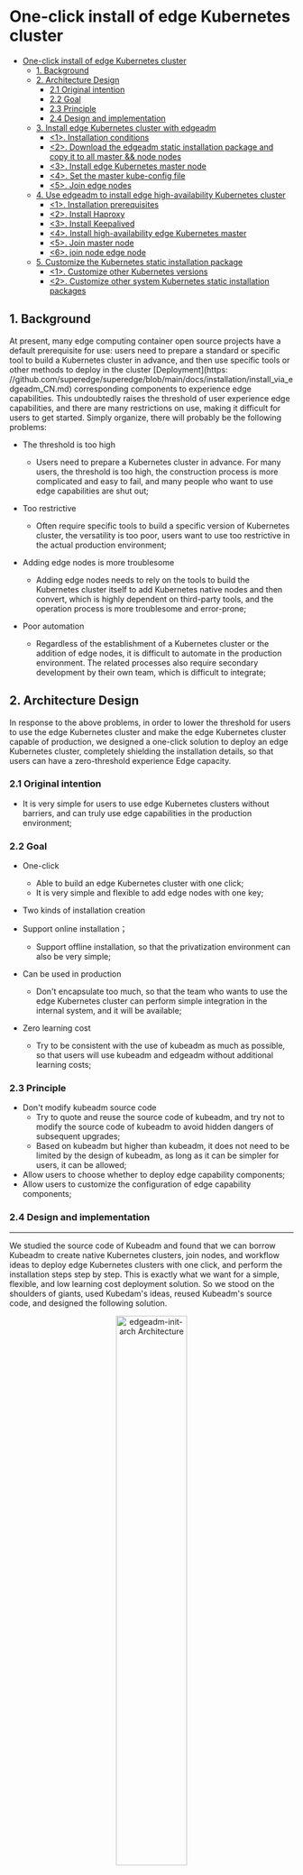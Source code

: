 # One-click install of edge Kubernetes cluster

* [One-click install of edge Kubernetes cluster](#one-click-install-of-edge-kubernetes-cluster)
   * [1. Background](#1-background)
   * [2. Architecture Design](#2-architecture-design)
      * [2.1 Original intention](#21-original-intention)
      * [2.2 Goal](#22-goal)
      * [2.3 Principle](#23-principle)
      * [2.4 Design and implementation](#24-design-and-implementation)
   * [3. Install edge Kubernetes cluster with edgeadm](#3-install-edge-kubernetes-cluster-with-edgeadm)
        * [&lt;1&gt;. Installation conditions](#1-installation-conditions)
        * [&lt;2&gt;. Download the edgeadm static installation package and copy it to all master &amp;&amp; node nodes](#2-download-the-edgeadm-static-installation-package-and-copy-it-to-all-master--node-nodes)
        * [&lt;3&gt;. Install edge Kubernetes master node](#3-install-edge-kubernetes-master-node)
        * [&lt;4&gt;. Set the master kube-config file](#4-set-the-master-kube-config-file)
        * [&lt;5&gt;. Join edge nodes](#5-join-edge-nodes)
   * [4. Use edgeadm to install edge high-availability Kubernetes cluster](#4-use-edgeadm-to-install-edge-high-availability-kubernetes-cluster)
        * [&lt;1&gt;. Installation prerequisites](#1-installation-prerequisites)
        * [&lt;2&gt;. Install Haproxy](#2-install-haproxy)
        * [&lt;3&gt;. Install Keepalived](#3-install-keepalived)
        * [&lt;4&gt;. Install high-availability edge Kubernetes master](#4-install-high-availability-edge-kubernetes-master)
        * [&lt;5&gt;. Join master node](#5-join-master-node)
        * [&lt;6&gt;. join node edge node](#6-join-node-edge-node)
   * [5. Customize the Kubernetes static installation package](#5-customize-the-kubernetes-static-installation-package)
      * [&lt;1&gt;. Customize other Kubernetes versions](#1-customize-other-kubernetes-versions)
      * [&lt;2&gt;. Customize other system Kubernetes static installation packages](#2-customize-other-system-kubernetes-static-installation-packages)

## 1. Background

At present, many edge computing container open source projects have a default prerequisite for use: users need to prepare a standard or specific tool to build a Kubernetes cluster in advance, and then use specific tools or other methods to deploy in the cluster [Deployment](https: //github.com/superedge/superedge/blob/main/docs/installation/install_via_edgeadm_CN.md) corresponding components to experience edge capabilities. This undoubtedly raises the threshold of user experience edge capabilities, and there are many restrictions on use, making it difficult for users to get started. Simply organize, there will probably be the following problems:

-   The threshold is too high
    -   Users need to prepare a Kubernetes cluster in advance. For many users, the threshold is too high, the construction process is more complicated and easy to fail, and many people who want to use edge capabilities are shut out;
-   Too restrictive
    -   Often require specific tools to build a specific version of Kubernetes cluster, the versatility is too poor, users want to use too restrictive in the actual production environment;

-   Adding edge nodes is more troublesome
    -   Adding edge nodes needs to rely on the tools to build the Kubernetes cluster itself to add Kubernetes native nodes and then convert, which is highly dependent on third-party tools, and the operation process is more troublesome and error-prone;
-   Poor automation
    -   Regardless of the establishment of a Kubernetes cluster or the addition of edge nodes, it is difficult to automate in the production environment. The related processes also require secondary development by their own team, which is difficult to integrate;

## 2. Architecture Design

In response to the above problems, in order to lower the threshold for users to use the edge Kubernetes cluster and make the edge Kubernetes cluster capable of production, we designed a one-click solution to deploy an edge Kubernetes cluster, completely shielding the installation details, so that users can have a zero-threshold experience Edge capacity.

### 2.1 Original intention

- It is very simple for users to use edge Kubernetes clusters without barriers, and can truly use edge capabilities in the production environment;

### 2.2 Goal

- One-click

     - Able to build an edge Kubernetes cluster with one click;
     - It is very simple and flexible to add edge nodes with one key;
- Two kinds of installation creation
- Support online installation；
     - Support offline installation, so that the privatization environment can also be very simple;
- Can be used in production

     - Don't encapsulate too much, so that the team who wants to use the edge Kubernetes cluster can perform simple integration in the internal system, and it will be available;
- Zero learning cost

     - Try to be consistent with the use of kubeadm as much as possible, so that users will use kubeadm and edgeadm without additional learning costs;

### 2.3 Principle

- Don't modify kubeadm source code
  - Try to quote and reuse the source code of kubeadm, and try not to modify the source code of kubeadm to avoid hidden dangers of subsequent upgrades;
  - Based on kubeadm but higher than kubeadm, it does not need to be limited by the design of kubeadm, as long as it can be simpler for users, it can be allowed;
- Allow users to choose whether to deploy edge capability components;
- Allow users to customize the configuration of edge capability components;

### 2.4 Design and implementation

---

We studied the source code of Kubeadm and found that we can borrow Kubeadm to create native Kubernetes clusters, join nodes, and workflow ideas to deploy edge Kubernetes clusters with one click, and perform the installation steps step by step. This is exactly what we want for a simple, flexible, and low learning cost deployment solution. So we stood on the shoulders of giants, used Kubedam's ideas, reused Kubeadm's source code, and designed the following solution.

<div align="center">
  <img src="../img/edgeadm-init-arch.png" width=50% title="edgeadm-init-arch Architecture">
</div>

>   Among them, the part of `Kubeadm init cluster/join node` completely reuses the source code of kubadm, and all the logic is exactly the same as Kubeadm.

This program has the following advantages:

-   Fully compatible with Kubeadm

    We just stand on the shoulders of Kubeadm, set some configuration parameters required by the edge cluster before Kubeadm init/join, initialize the Master or Node nodes automatically, and install the container runtime. After the completion of Kubeadm init/join, the CNI network plug-in was installed and the corresponding edge capability components were deployed.

    We quoted the Kubeadm source code in the way of Go Mod. During the whole process, we did not modify the source code of Kubeadm one line. It is completely native and ready to upgrade to a higher version of Kubeadm in the future.

-   One-click, easy to use, flexible and automated

    The edgeadm init cluster and join node completely retain the original parameters and process of Kubeadm init/join, but automatically initialize the node and install the container when running, you can use the `edgeadm --enable-edge=fasle` parameter to install the native one-click For Kubernetes clusters, you can also use the `edgeadm --enable-edge=true` parameter to install an edge Kubernetes cluster with one click.

    You can join any node as long as you can access the node where the Kube-apiserver is located, or you can join the master. Join master also continues the Kubeadm approach. To build highly available nodes, you can directly use join master to expand Master nodes when needed to achieve high availability.

-   No learning cost, exactly the same as using kubeadm

    Because the `Kubeadm init cluster/join node` part completely reuses the source code of kubadm, all logic is exactly the same as Kubeadm, completely retaining the usage habits of kubeadm and all flag parameters, and the usage is exactly the same as that of kubeadm, without any new learning cost , The user can customize the edge Kubernetes cluster according to the parameters of Kubeadm or use kubeadm.config.

## 3. Install edge Kubernetes cluster with edgeadm

#### <1>. Installation conditions

-   Follow [kubeadm's minimum requirements](https://kubernetes.io/zh/docs/setup/production-environment/tools/kubeadm/install-kubeadm/#before-you-begin), master && node minimum 2C2G, disk space Not less than 1G;

-   Currently supports amd64 and arm64 two systems;

    >   Other systems can compile edgeadm and make corresponding system installation packages by themselves, please refer to **5. Customize Kubernetes static installation package**

-   Supported Kubernetes version: greater than or equal to v1.18, the provided installation package only provides Kubernetes v1.18.2 version;

    >   For other Kubernetes versions, please refer to **5. Customize the Kubernetes static installation package** and make it yourself.

#### <2>. Download the edgeadm static installation package and copy it to all master && node nodes

```shell
# Choose installation package according to your installation node CPU architecture [amd64, amd64]
[root@centos ~] arch=amd64 version=v0.3.0-beta.1 && rm -rf edgeadm-linux-* && \
wget -k https://github.com/superedge/superedge/releases/download/$version/edgeadm-linux-$arch-$version.tgz && \
tar -xzvf edgeadm-linux-* && cd edgeadm-linux-$arch-$version && ./edgeadm
```
The installation package is about 200M. For detailed information about the installation package, please refer to **5. Custom Kubernetes static installation package**.

#### <3>. Install edge Kubernetes master node

```shell
[root@centos ~] ./edgeadm init --kubernetes-version=1.18.2 --image-repository superedge.tencentcloudcr.com/superedge --service-cidr=192.168.11.0/16 --pod-network-cidr=172.22.0.0/16 --install-pkg-path ./kube-linux-*.tar.gz --apiserver-cert-extra-sans=<Master public IP> --apiserver-advertise-address=<master Intranet IP> --enable-edge=true -v=6
```
On：

-   --enable-edge=true: Whether to deploy edge capability components, the default is true

    >   --enable-edge=false means to install a native Kubernetes cluster, which is exactly the same as the cluster built by kubeadm;

-   --install-pkg-path: The address of the Kubernetes static installation package

    >   The value of --install-pkg-path can be the path on the machine or the network address on FTP. Pay attention to use the Kubernetes static installation package that matches the machine system;

-   --apiserver-cert-extra-sans: kube-apiserver certificate extension address

    -   Be sure to sign the public IP or domain name of the Master node. If you customize the domain name, you can configure hosts on all Matser and Node nodes by yourself;
    -   Sign the public network IP and domain name, because the edge node and the Master node are generally not in the same local area network, and need to join and access the Master through the public network;

-   --image-repository: image repository address

    >   If superedge.tencentcloudcr.com/superedge is slower, you can switch to other accelerated mirror warehouses, as long as you can pull down kube-apiserver, kube-controller-manager, kube-scheduler, kube-proxy, etcd, pause, etc. mirrors.

Other parameters have the same meaning as Kubeadm and can be configured according to kubeadm's requirements.

>   You can also use kubeadm.config to configure the original parameters of kubeadm, and create an edge Kubernetes cluster through `edgeadm init --config kubeadm.config --install-pkg-path ./kube-linux-*.tar.gz `.


If there is no problem during execution and the cluster is successfully initialized, the following content will be output:
```shell
Your Kubernetes control-plane has initialized successfully!

To start using your cluster, you need to run the following as a regular user:

  mkdir -p $HOME/.kube
  sudo cp -i /etc/kubernetes/admin.conf $HOME/.kube/config
  sudo chown $(id -u):$(id -g) $HOME/.kube/config

You should now deploy a pod network to the cluster.
Run "kubectl apply -f [podnetwork].yaml" with one of the options listed at:
  https://kubernetes.io/docs/concepts/cluster-administration/addons/

Then you can join any number of worker nodes by running the following on each as root:

edgeadm join xxx.xxx.xxx.xxx:xxx --token xxxx \
    --discovery-token-ca-cert-hash sha256:xxxxxxxxxx
    --install-pkg-path <Path of edgeadm kube-* install package>
```
If there is a problem during the execution, the corresponding error message will be returned directly and the initialization of the cluster will be interrupted. You can use the `./edgeadm reset` command to roll back the initialization operation of the cluster.

#### <4>. Set the master kube-config file

To enable non-root users to run kubectl, run the following commands, which are also part of the edgeadm init output:
```shell
# mkdir -p $HOME/.kube
# sudo cp -i /etc/kubernetes/admin.conf $HOME/.kube/config
# sudo chown $(id -u):$(id -g) $HOME/.kube/config
```

If you are the root user, you can run:
```shell
# export KUBECONFIG=/etc/kubernetes/admin.conf
```
Pay attention to save the output of `./edgeadm init` `./edgeadm join` command, you need this command to join the node to the cluster.

The validity period of the token is the same as kubeadm `24h`, after expiration, you can use `./edgeadm token create` to create a new token.

The value generation of --discovery-token-ca-cert-hash is also the same as kubeadm, which can be generated by executing the following command on the master node.

```shell
[root@centos ~] openssl x509 -pubkey -in /etc/kubernetes/pki/ca.crt | openssl rsa -pubin -outform der 2>/dev/null | openssl dgst -sha256 -hex | sed 's/^.* //'
```

#### <5>. Join edge nodes

Execute `<2>. Download the edgeadm static installation package` on the edge node, or upload the edgeadm static installation package to the edge node by other means, and then execute the following command:

```bash
[root@centos ~] ./edgeadm join <Master public/Intranet IP or domain>:Port --token xxxx \
     --discovery-token-ca-cert-hash sha256:xxxxxxxxxx 
     --install-pkg-path <edgeadm Kube-*Static installation package address/FTP path> 
     --enable-edge=true
```
On:

-   <Master public/Intranet IP or domain>:  the address where the node accesses the Kube-apiserver service.

    >   You can change the address of the Kube-apiserver service prompted by the `edgeadm init` to the node to be replaced by `Master node public network IP/Master node internal network IP/domain name` depending on the situation, depending on whether you want the node to access Kube through the external network or the internal network -apiserver service.

-   --enable-edge=true: Whether the added node is used as an edge node (whether to deploy edge capability components), the default is true

    >   --enable-edge=false means join the native Kubernetes cluster node, which is exactly the same as the node joined by kubeadm;

If there are no exceptions in the execution process,  the new node successfully joins the cluster, and the following will be output:

```shell
This node has joined the cluster:
* Certificate signing request was sent to apiserver and a response was received.
* The Kubelet was informed of the new secure connection details.

Run 'kubectl get nodes' on the control-plane to see this node join the cluster.
```
If there is a problem during the execution, the corresponding error message will be returned directly, and the addition of the node will be interrupted. You can use the `./edgeadm reset` command to roll back the operation of joining the node and rejoin.

> Tip: If the edge node is joined, after the edge node joins successfully, the edge node will be labeled with a label: `superedge.io/edge-node=enable`, which is convenient for subsequent applications to use nodeSelector to select the application and schedule to the edge node;
>
> Native Kubernetes nodes, like kubeadm's join, do not do anything.

## 4. Use edgeadm to install edge high-availability Kubernetes cluster

#### <1>. Installation prerequisites

-   Prepare a Master VIP as a unified entrance for available load balancing;
-   3 machines that meet [kubeadm's minimum requirements](https://kubernetes.io/zh/docs/setup/production-environment/tools/kubeadm/install-kubeadm/#before-you-begin) serve as master nodes;
-   3 machines that meet [kubeadm's minimum requirements](https://kubernetes.io/zh/docs/setup/production-environment/tools/kubeadm/install-kubeadm/#before-you-begin) serve as worker nodes;

#### <2>. Install Haproxy

Install Haproxy on the load balancing machine as the main entrance of the cluster:
> Note:
> Replace <master VIP> in the configuration file
```shell
# yum install -y haproxy
# cat << EOF >/etc/haproxy/haproxy.cfg
global
    log         127.0.0.1 local2

    chroot      /var/lib/haproxy
    pidfile     /var/run/haproxy.pid
    maxconn     4000
    user        haproxy
    group       haproxy
    daemon
    stats socket /var/lib/haproxy/stats
defaults
    mode                    http
    log                     global
    option                  httplog
    option                  dontlognull
    option http-server-close
    option forwardfor       except 127.0.0.0/8
    option                  redispatch
    retries                 3
    timeout http-request    10s
    timeout queue           1m
    timeout connect         10s
    timeout client          1m
    timeout server          1m
    timeout http-keep-alive 10s
    timeout check           10s
    maxconn                 3000
frontend  main *:5000
    acl url_static       path_beg       -i /static /images /javascript /stylesheets
    acl url_static       path_end       -i .jpg .gif .png .css .js

    use_backend static          if url_static
    default_backend             app

frontend kubernetes-apiserver
    mode                 tcp
    bind                 *:16443
    option               tcplog
    default_backend      kubernetes-apiserver
backend kubernetes-apiserver
    mode        tcp
    balance     roundrobin
    server  master-0  <master VIP>:6443 check # Here replace the master VIP with the user's own VIP
backend static
    balance     roundrobin
    server      static 127.0.0.1:4331 check
backend app
    balance     roundrobin
    server  app1 127.0.0.1:5001 check
    server  app2 127.0.0.1:5002 check
    server  app3 127.0.0.1:5003 check
    server  app4 127.0.0.1:5004 check
EOF
```
#### <3>. Install Keepalived

If the cluster has two masters, install Keepalived on both masters and perform the same operation:
> Note:
>
> 1. Replace <master VIP> in the configuration file
>
> 2. In the keepalived.conf configuration file below, <master's local public network IP> and <another master's public network IP> are opposite in the configuration of the two masters. Don't fill in the error.
```shell
# yum install -y keepalived
# cat << EOF >/etc/keepalived/keepalived.conf 
! Configuration File for keepalived

global_defs {
   smtp_connect_timeout 30
   router_id LVS_DEVEL_EDGE_1
}
vrrp_script checkhaproxy{
script "/etc/keepalived/do_sth.sh"
interval 5
}
vrrp_instance VI_1 {
    state BACKUP
    interface eth0
    nopreempt
    virtual_router_id 51
    priority 100
    advert_int 1
    authentication {
        auth_type PASS
        auth_pass aaa
    }
    virtual_ipaddress {
        <master VIP> # Here replace the master VIP with the user's own VIP
    }
    unicast_src_ip <master Public IP>
    unicast_peer {
      <Public IP of other master nodes>
    }
notify_master "/etc/keepalived/notify_action.sh MASTER"
notify_backup "/etc/keepalived/notify_action.sh BACKUP"
notify_fault "/etc/keepalived/notify_action.sh FAULT"
notify_stop "/etc/keepalived/notify_action.sh STOP"
garp_master_delay 1
garp_master_refresh 5
   track_interface {
     eth0
   }
   track_script {
     checkhaproxy 
   }
}
EOF
```
#### <4>. Install high-availability edge Kubernetes master

Perform cluster initialization operations in one of the masters
```shell
[root@centos ~] ./edgeadm init --control-plane-endpoint <Master VIP> --upload-certs --kubernetes-version=1.18.2 --image-repository superedge.tencentcloudcr.com/superedge --service-cidr=192.168.11.0/16 --pod-network-cidr=172.22.0.0/16 --apiserver-cert-extra-sans=<Domain or Public/Intranet IP of Master node> --install-pkg-path <edgeadm Kube-*Static installation package address/FTP path> -v=6
```
>   The meaning of the parameters is the same as `3. Use edgeadm to install edge Kubernetes cluster`, and others are the same as kubeadm, so I won't explain it here;

If there are no exceptions during execution and the cluster is successfully initialized, the following content will be output:

```shell
Your Kubernetes control-plane has initialized successfully!

To start using your cluster, you need to run the following as a regular user:

  mkdir -p $HOME/.kube
  sudo cp -i /etc/kubernetes/admin.conf $HOME/.kube/config
  sudo chown $(id -u):$(id -g) $HOME/.kube/config

You should now deploy a pod network to the cluster.
Run "kubectl apply -f [podnetwork].yaml" with one of the options listed at:
  https://kubernetes.io/docs/concepts/cluster-administration/addons/

You can now join any number of the control-plane node running the following command on each as root:

  edgeadm join xxx.xxx.xxx.xxx:xxx --token xxxx \
    --discovery-token-ca-cert-hash sha256:xxxxxxxxxx \
    --control-plane --certificate-key xxxxxxxxxx
    --install-pkg-path <Path of edgeadm kube-* install package>

Please note that the certificate-key gives access to cluster sensitive data, keep it secret!
As a safeguard, uploaded-certs will be deleted in two hours; If necessary, you can use
"edgeadm init phase upload-certs --upload-certs" to reload certs afterward.

Then you can join any number of worker nodes by running the following on each as root:

edgeadm join xxx.xxx.xxx.xxx:xxxx --token xxxx \
    --discovery-token-ca-cert-hash sha256:xxxxxxxxxx  
    --install-pkg-path <Path of edgeadm kube-* install package>
```
If there is a problem during the execution, the corresponding error message will be directly returned, and the initialization of the cluster will be interrupted. Use the `./edgeadm reset` command to roll back the initialization operation of the cluster.

To enable non-root users to run kubectl, run the following commands, which are also part of the edgeadm init output:
```shell
# mkdir -p $HOME/.kube
# sudo cp -i /etc/kubernetes/admin.conf $HOME/.kube/config
# sudo chown $(id -u):$(id -g) $HOME/.kube/config
```

If you are the root user, you can run:
```shell
# export KUBECONFIG=/etc/kubernetes/admin.conf
```
Record the `./edgeadm join` command output by `./edgeadm init`. You need this command to join the node to the cluster.

Record the `./edgeadm join` command output by `./edgeadm init`. You need this command to add the Master node and the edge node.

#### <5>. Join master node

Execute the `./edgeadm join` command on another master
```shell
[root@centos ~] ./edgeadm join xxx.xxx.xxx.xxx:xxx --token xxxx    \
    --discovery-token-ca-cert-hash sha256:xxxxxxxxxx \
    --control-plane --certificate-key xxxxxxxxxx     \
    --install-pkg-path <Path of edgeadm kube-* install package> 
```
If there are no exceptions in the execution process, the new master successfully joins the cluster, and the following content will be output:
```shell
This node has joined the cluster and a new control plane instance was created:

* Certificate signing request was sent to apiserver and approval was received.
* The Kubelet was informed of the new secure connection details.
* Control plane (master) label and taint were applied to the new node.
* The Kubernetes control plane instances scaled up.
* A new etcd member was added to the local/stacked etcd cluster.

To start administering your cluster from this node, you need to run the following as a regular user:

        mkdir -p $HOME/.kube
        sudo cp -i /etc/kubernetes/admin.conf $HOME/.kube/config
        sudo chown $(id -u):$(id -g) $HOME/.kube/config

Run 'kubectl get nodes' to see this node join the cluster.
```
If there is a problem during the execution, the corresponding error message will be directly returned, and the addition of the node will be interrupted. Use the `./edgeadm reset` command to roll back the initialization of the cluster.

#### <6>. join node edge node

```shell
[root@centos ~] ./edgeadm join xxx.xxx.xxx.xxx:xxxx --token xxxx \
    --discovery-token-ca-cert-hash sha256:xxxxxxxxxx 
    --install-pkg-path <Path of edgeadm kube-* install package> 
```
If there are no exceptions in the execution process, the new master successfully joins the cluster, and the following content will be output:

```shell
This node has joined the cluster:
* Certificate signing request was sent to apiserver and a response was received.
* The Kubelet was informed of the new secure connection details.

Run 'kubectl get nodes' on the control-plane to see this node join the cluster.
```
If there are exceptions during execution, the corresponding error message will be directly returned, and the initialization of the cluster will be interrupted. Use the `./edgeadm reset` command to roll back the initialization operation of the cluster.

## 5. Customize the Kubernetes static installation package

```shell
kube-linux-arm64-v1.18.2.tar.gz ## Kubernetes static installation package for kube-v1.18.2
├── bin                         ## Binary directory
│   ├── conntrack               ## Binary file for connection tracking
│   ├── kubectl                 ## kubectl for kube-v1.18.2
│   ├── kubelet                 ## kubelet for kube-v1.18.2
│   └── lite-apiserver          ## The corresponding version of lite-apiserver
├── cni                         ## cin configuration
│   └── cni-plugins-linux-v0.8.3.tar.gz ## CNI plug-in binary compression package of v0.8.3
└── container                   ## Container runtime directory
    └── docker-19.03-linux-arm64.tar.gz ## Docker 19.03 arm64 system installation script and installation package
```

### <1>. Customize other Kubernetes versions

There are two things you need to do to customize other Kubernetes versions:

-   Replace the kubectl and kubelet files in the `binary directory`, the version needs to be greater than or equal to Kubernetes v1.18.0;
-   Ensure that there is a basic image of the corresponding Kubernetes version in the mirror warehouse used by init;

### <2>. Customize other system Kubernetes static installation packages

To customize the Kubernetes static installation package and other systems, three things need to be done:

-   Replace all the binaries of the Kubernetes static installation package with the target system, including the binaries in the corresponding installation packages of cni and container;
-   Make sure that the mirror warehouse used by init has the basic image of the Kubernetes version of the corresponding system. It is recommended to use [Multi-System Mirror](https://docs.docker.com/buildx/working-with-buildx/);
-   Fully test to ensure that there are no compatibility issues. If there are related problems, you can also mention Issues in the SuperEdge community to fix them.

